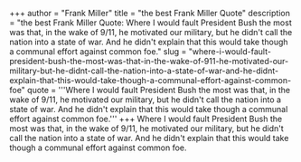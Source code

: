 +++
author = "Frank Miller"
title = "the best Frank Miller Quote"
description = "the best Frank Miller Quote: Where I would fault President Bush the most was that, in the wake of 9/11, he motivated our military, but he didn't call the nation into a state of war. And he didn't explain that this would take though a communal effort against common foe."
slug = "where-i-would-fault-president-bush-the-most-was-that-in-the-wake-of-911-he-motivated-our-military-but-he-didnt-call-the-nation-into-a-state-of-war-and-he-didnt-explain-that-this-would-take-though-a-communal-effort-against-common-foe"
quote = '''Where I would fault President Bush the most was that, in the wake of 9/11, he motivated our military, but he didn't call the nation into a state of war. And he didn't explain that this would take though a communal effort against common foe.'''
+++
Where I would fault President Bush the most was that, in the wake of 9/11, he motivated our military, but he didn't call the nation into a state of war. And he didn't explain that this would take though a communal effort against common foe.
